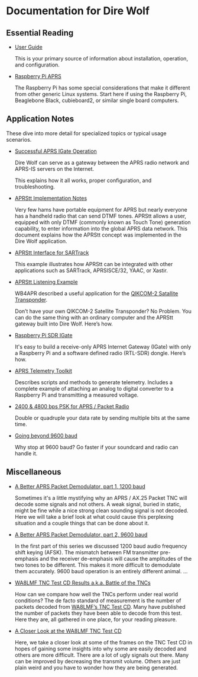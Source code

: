 # Documentation for Dire Wolf #


## Essential Reading ##
 
- [User Guide](User-Guide.pdf)

	This is your primary source of information about installation, operation, and configuration.

- [Raspberry Pi APRS](Raspberry-Pi-APRS.pdf)

	The Raspberry Pi has some special considerations that
	make it different from other generic Linux systems.
	Start here if using the Raspberry Pi, Beaglebone Black, cubieboard2, or similar single board computers.

	
## Application Notes ##

These dive into more detail for specialized topics or typical usage scenarios.

- [Successful APRS IGate Operation](Successful-APRS-IGate-Operation.pdf)

	Dire Wolf can serve as a gateway between the APRS radio network and APRS-IS servers on the Internet.

    This explains how it all works, proper configuration, and troubleshooting.

- [APRStt Implementation Notes](APRStt-Implementation-Notes.pdf)

	Very few hams have portable equipment for APRS but nearly everyone has a handheld radio that can send DTMF tones.  APRStt allows a user, equipped with only DTMF (commonly known as Touch Tone) generation capability, to enter information into the global APRS data network.
	This document explains how the APRStt concept was implemented in the Dire Wolf application.  

- [APRStt Interface for SARTrack](APRStt-interface-for-SARTrack.pdf)

	This example illustrates how APRStt can be integrated with other applications such as SARTrack, APRSISCE/32, YAAC, or Xastir.  

- [APRStt Listening Example](APRStt-Listening-Example.pdf)

	WB4APR described a useful application for the [QIKCOM-2 Satallite Transponder](http://www.tapr.org/pipermail/aprssig/2015-November/045035.html). 

    Don’t have your own QIKCOM-2 Satellite Transponder?  No Problem.  You can do the same thing with an ordinary computer and the APRStt gateway built into Dire Wolf.   Here’s how.

- [Raspberry Pi SDR IGate](Raspberry-Pi-SDR-IGate.pdf)

	It's easy to build a receive-only APRS Internet Gateway (IGate) with only a Raspberry Pi and a software defined radio (RTL-SDR) dongle.  Here’s how.

- [APRS Telemetry Toolkit](APRS-Telemetry-Toolkit.pdf)

	Describes scripts and methods to generate telemetry.
	Includes a complete example of attaching an analog to 
	digital converter to a Raspberry Pi and transmitting 
	a measured voltage.



- [2400 & 4800 bps PSK for APRS / Packet Radio](2400-4800-PSK-for-APRS-Packet-Radio.pdf)

	Double or quadruple your data rate by sending  multiple bits at the same time.

- [Going beyond 9600 baud](Going-beyond-9600-baud.pdf)

	Why stop at 9600 baud?  Go faster if your soundcard and radio can handle it.


## Miscellaneous ##


- [A Better APRS Packet Demodulator, part 1, 1200 baud](A-Better-APRS-Packet-Demodulator-Part-1-1200-baud.pdf)

	Sometimes it's a little mystifying why an
APRS / AX.25 Packet TNC will decode some signals
and not others.  A weak signal,  buried in static,
might be fine while a nice strong clean sounding
signal is not decoded.  Here we will take a brief
look at what could cause this perplexing situation
and a couple things that can be done about it.	



- [A Better APRS Packet Demodulator, part 2, 9600 baud](A-Better-APRS-Packet-Demodulator-Part-2-9600-baud.pdf)

	In the first part of this series we discussed 1200 baud audio frequency shift keying (AFSK).  The mismatch 
	between FM 	transmitter pre-emphasis and the 
	receiver de-emphasis will 
	cause the amplitudes of the two tones to be different.
	This makes it more difficult to demodulate them accurately.
	9600 baud operation is an entirely different animal.  ...

- [WA8LMF TNC Test CD Results a.k.a. Battle of the TNCs](WA8LMF-TNC-Test-CD-Results.pdf)

	How can we compare how well the TNCs perform under real world conditions?
	The de facto standard of measurement is the number of packets decoded from [WA8LMF’s TNC Test CD](http://wa8lmf.net/TNCtest/index.htm).
	Many have published the number of packets they have been able to decode from this test. Here they are, all gathered in one place, for your reading pleasure.

- [A Closer Look at the WA8LMF TNC Test CD](A-Closer-Look-at-the-WA8LMF-TNC-Test-CD.pdf)

    Here, we take a closer look at some of the frames on the TNC Test CD in hopes of gaining some insights into why some are easily decoded and others are more difficult.
    There are a lot of ugly signals out there.   Many can be improved by decreasing the transmit volume.   Others are just plain weird and you have to wonder how they are being generated.